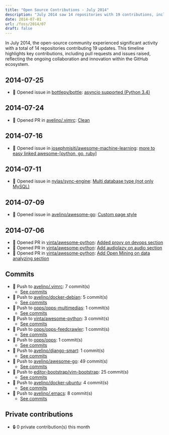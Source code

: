 ```yaml
---
title: "Open Source Contributions - July 2014"
description: "July 2014 saw 14 repositories with 19 contributions, including 4 pull requests and 4 issues, showcasing active development and collaboration across multiple projects."
date: 2014-07-01
url: /foss/2014/07
draft: false
---
```


In July 2014, the open-source community experienced significant activity with a total of 14 repositories contributing 19 updates. This timeline highlights key contributions, including pull requests and issues raised, reflecting the ongoing collaboration and innovation within the GitHub ecosystem.

## 2014-07-25

- 🐛 Opened issue in [bottlepy/bottle](https://github.com/bottlepy/bottle): [asyncio supported (Python 3.4)](https://github.com/bottlepy/bottle/issues/641)

## 2014-07-24

- 🔀 Opened PR in [avelino/.vimrc](https://github.com/avelino/.vimrc): [Clean](https://github.com/avelino/.vimrc/pull/21)

## 2014-07-16

- 🐛 Opened issue in [josephmisiti/awesome-machine-learning](https://github.com/josephmisiti/awesome-machine-learning): [more to easy linked awesome-[python, go, ruby]](https://github.com/josephmisiti/awesome-machine-learning/issues/41)

## 2014-07-11

- 🐛 Opened issue in [nylas/sync-engine](https://github.com/nylas/sync-engine): [Multi database type (not only MySQL)](https://github.com/nylas/sync-engine/issues/37)

## 2014-07-09

- 🐛 Opened issue in [avelino/awesome-go](https://github.com/avelino/awesome-go): [Custom page style](https://github.com/avelino/awesome-go/issues/100)

## 2014-07-06

- 🔀 Opened PR in [vinta/awesome-python](https://github.com/vinta/awesome-python): [Added provy on devops section](https://github.com/vinta/awesome-python/pull/91)
- 🔀 Opened PR in [vinta/awesome-python](https://github.com/vinta/awesome-python): [Add audiolazy on audio section](https://github.com/vinta/awesome-python/pull/86)
- 🔀 Opened PR in [vinta/awesome-python](https://github.com/vinta/awesome-python): [Add Open Mining on data analyzing section](https://github.com/vinta/awesome-python/pull/84)

## Commits

- 🔨 Push to [avelino/.vimrc](https://github.com/avelino/.vimrc): 7 commit(s)
  - [See commits](https://github.com/avelino/.vimrc/commits?author=avelino&since=2014-07-01T00:00:00Z&until=2014-07-31T23:59:59Z)
- 🔨 Push to [avelino/docker-debian](https://github.com/avelino/docker-debian): 5 commit(s)
  - [See commits](https://github.com/avelino/docker-debian/commits?author=avelino&since=2014-07-01T00:00:00Z&until=2014-07-31T23:59:59Z)
- 🔨 Push to [opps/opps-multimedias](https://github.com/opps/opps-multimedias): 1 commit(s)
  - [See commits](https://github.com/opps/opps-multimedias/commits?author=avelino&since=2014-07-01T00:00:00Z&until=2014-07-31T23:59:59Z)
- 🔨 Push to [vinta/awesome-python](https://github.com/vinta/awesome-python): 3 commit(s)
  - [See commits](https://github.com/vinta/awesome-python/commits?author=avelino&since=2014-07-01T00:00:00Z&until=2014-07-31T23:59:59Z)
- 🔨 Push to [opps/opps-feedcrawler](https://github.com/opps/opps-feedcrawler): 1 commit(s)
  - [See commits](https://github.com/opps/opps-feedcrawler/commits?author=avelino&since=2014-07-01T00:00:00Z&until=2014-07-31T23:59:59Z)
- 🔨 Push to [opps/opps](https://github.com/opps/opps): 1 commit(s)
  - [See commits](https://github.com/opps/opps/commits?author=avelino&since=2014-07-01T00:00:00Z&until=2014-07-31T23:59:59Z)
- 🔨 Push to [avelino/django-smart](https://github.com/avelino/django-smart): 1 commit(s)
  - [See commits](https://github.com/avelino/django-smart/commits?author=avelino&since=2014-07-01T00:00:00Z&until=2014-07-31T23:59:59Z)
- 🔨 Push to [avelino/awesome-go](https://github.com/avelino/awesome-go): 49 commit(s)
  - [See commits](https://github.com/avelino/awesome-go/commits?author=avelino&since=2014-07-01T00:00:00Z&until=2014-07-31T23:59:59Z)
- 🔨 Push to [editor-bootstrap/vim-bootstrap](https://github.com/editor-bootstrap/vim-bootstrap): 25 commit(s)
  - [See commits](https://github.com/editor-bootstrap/vim-bootstrap/commits?author=avelino&since=2014-07-01T00:00:00Z&until=2014-07-31T23:59:59Z)
- 🔨 Push to [avelino/docker-ubuntu](https://github.com/avelino/docker-ubuntu): 4 commit(s)
  - [See commits](https://github.com/avelino/docker-ubuntu/commits?author=avelino&since=2014-07-01T00:00:00Z&until=2014-07-31T23:59:59Z)
- 🔨 Push to [avelino/.emacs](https://github.com/avelino/.emacs): 8 commit(s)
  - [See commits](https://github.com/avelino/.emacs/commits?author=avelino&since=2014-07-01T00:00:00Z&until=2014-07-31T23:59:59Z)

## Private contributions

- 🔒 0 private contribution(s) this month

